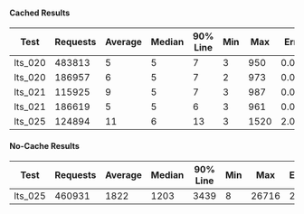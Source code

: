#### Cached Results

| Test     | Requests  | Average | Median | 90% Line | Min | Max | Error | Throughput |
| -------- | --------- | ------- | ------ | -------- | --- | --- | ----- | ----------- |
| lts_020  |  483813	 |    5      |    5    |   7       |  3    | 950 |  0.00% |  200.1/sec |
| lts_020   |  186957	 |    6	    |    5    |   7       |  2    |  973 | 0.00% |  300.4/sec  |
| lts_021   |  115925	 |    9	    |    5    |   7	  |  3	  |  987 | 0.00% |  200.3/sec  |
| lts_021   |  186619	 |    5	    |    5    |   6	  |  3	  |  961 | 0.00% |  300.5/sec  |
| lts_025   |  124894	 |    11   |     6    |   13	 |   3    | 1520 | 2.09% |  200.3/sec  |


#### No-Cache Results 
| Test     | Requests  | Average | Median | 90% Line | Min | Max    | Error | Throughput |
| -------- | --------- | ------- | ------ | -------- | --- | ---   | ----- | ----------- |
| lts_025  | 460931    | 	1822   | 1203	  | 3439     | 8   | 26716	| 2.22  | 905.2/sec   |





 	
